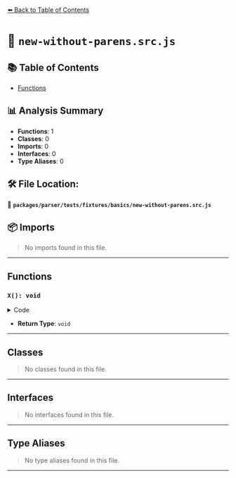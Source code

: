 [⬅️ Back to Table of Contents](../../../../../index.md)

# 📄 `new-without-parens.src.js`

## 📚 Table of Contents

- [Functions](#functions)

## 📊 Analysis Summary

- **Functions**: 1
- **Classes**: 0
- **Imports**: 0
- **Interfaces**: 0
- **Type Aliases**: 0

## 🛠️ File Location:
📂 **`packages/parser/tests/fixtures/basics/new-without-parens.src.js`**

## 📦 Imports

> No imports found in this file.


---

## Functions

### `X(): void`

<details><summary>Code</summary>

```ts
function X() {}
```
</details>

- **Return Type**: `void`

---

## Classes

> No classes found in this file.


---

## Interfaces

> No interfaces found in this file.


---

## Type Aliases

> No type aliases found in this file.


---